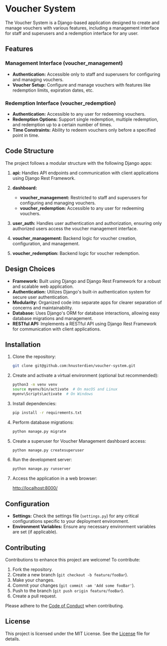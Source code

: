 # Voucher System

The Voucher System is a Django-based application designed to create and manage vouchers with various features, including a management interface for staff and superusers and a redemption interface for any user.

## Features

### Management Interface (voucher_management)

- **Authentication:** Accessible only to staff and superusers for configuring and managing vouchers.
- **Voucher Setup:** Configure and manage vouchers with features like redemption limits, expiration dates, etc.

### Redemption Interface (voucher_redemption)

- **Authentication:** Accessible to any user for redeeming vouchers.
- **Redemption Options:** Support single redemption, multiple redemption, and redemption up to a certain number of times.
- **Time Constraints:** Ability to redeem vouchers only before a specified point in time.

## Code Structure

The project follows a modular structure with the following Django apps:

1. **api:** Handles API endpoints and communication with client applications using Django Rest Framework.

2. **dashboard:**
   - **voucher_management:** Restricted to staff and superusers for configuring and managing vouchers.
   - **voucher_redemption:** Accessible to any user for redeeming vouchers.

3. **user_auth:** Handles user authentication and authorization, ensuring only authorized users access the voucher management interface.

4. **voucher_management:** Backend logic for voucher creation, configuration, and management.

5. **voucher_redemption:** Backend logic for voucher redemption.

## Design Choices

- **Framework:** Built using Django and Django Rest Framework for a robust and scalable web application.
- **Authentication:** Utilizes Django's built-in authentication system for secure user authentication.
- **Modularity:** Organized code into separate apps for clearer separation of concerns and maintainability.
- **Database:** Uses Django's ORM for database interactions, allowing easy database migrations and management.
- **RESTful API:** Implements a RESTful API using Django Rest Framework for communication with client applications.

## Installation

1. Clone the repository:

   ```bash
   git clone git@github.com:hnusterdien/voucher-system.git
   ```
   
2. Create and activate a virtual environment (optional but recommended):
   ```bash
   python3 -m venv venv
   source myenv/bin/activate  # On macOS and Linux
   myenv\Scripts\activate  # On Windows
   ```

3. Install dependencies:
   ```bash
   pip install -r requirements.txt
   ```

4. Perform database migrations:
   ```bash
   python manage.py migrate
   ```

5. Create a superuser for Voucher Management dashboard access:
   ```bash
   python manage.py createsuperuser
   ```
   
6. Run the development server:
   ```bash
   python manage.py runserver
   ```
   
7. Access the application in a web browser:
   
   [http://localhost:8000/](http://localhost:8000/)

## Configuration

- **Settings:** Check the settings file (`settings.py`) for any critical configurations specific to your deployment environment.
- **Environment Variables:** Ensure any necessary environment variables are set (if applicable).

## Contributing

Contributions to enhance this project are welcome! To contribute:

1. Fork the repository.
2. Create a new branch (`git checkout -b feature/fooBar`).
3. Make your changes.
4. Commit your changes (`git commit -am 'Add some fooBar'`).
5. Push to the branch (`git push origin feature/fooBar`).
6. Create a pull request.

Please adhere to the [Code of Conduct](CODE_OF_CONDUCT.md) when contributing.

## License

This project is licensed under the MIT License. See the [License](LICENSE) file for details.
